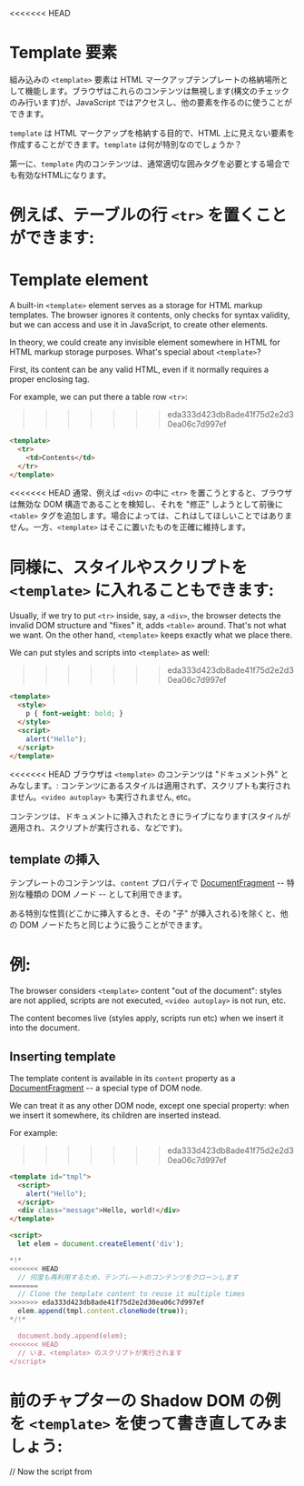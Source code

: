 
<<<<<<< HEAD
# Template 要素

組み込みの `<template>` 要素は HTML マークアップテンプレートの格納場所として機能します。ブラウザはこれらのコンテンツは無視します(構文のチェックのみ行います)が、JavaScript ではアクセスし、他の要素を作るのに使うことができます。

`template` は HTML マークアップを格納する目的で、HTML 上に見えない要素を作成することができます。`template` は何が特別なのでしょうか？

第一に、`template` 内のコンテンツは、通常適切な囲みタグを必要とする場合でも有効なHTMLになります。

例えば、テーブルの行 `<tr>` を置くことができます:
=======
# Template element

A built-in `<template>` element serves as a storage for HTML markup templates. The browser ignores it contents, only checks for syntax validity, but we can access and use it in JavaScript, to create other elements.

In theory, we could create any invisible element somewhere in HTML for HTML markup storage purposes. What's special about `<template>`?

First, its content can be any valid HTML, even if it normally requires a proper enclosing tag.

For example, we can put there a table row `<tr>`:
>>>>>>> eda333d423db8ade41f75d2e2d30ea06c7d997ef
```html
<template>
  <tr>
    <td>Contents</td>
  </tr>
</template>
```

<<<<<<< HEAD
通常、例えば `<div>` の中に `<tr>` を置こうとすると、ブラウザは無効な DOM 構造であることを検知し、それを "修正" しようとして前後に `<table>` タグを追加します。場合によっては、これはしてほしいことではありません。一方、`<template>` はそこに置いたものを正確に維持します。

同様に、スタイルやスクリプトを `<template>` に入れることもできます:
=======
Usually, if we try to put `<tr>` inside, say, a `<div>`, the browser detects the invalid DOM structure and "fixes" it, adds `<table>` around. That's not what we want. On the other hand, `<template>` keeps exactly what we place there.

We can put styles and scripts into `<template>` as well:
>>>>>>> eda333d423db8ade41f75d2e2d30ea06c7d997ef

```html
<template>
  <style>
    p { font-weight: bold; }
  </style>
  <script>
    alert("Hello");
  </script>
</template>
```

<<<<<<< HEAD
ブラウザは `<template>` のコンテンツは "ドキュメント外" とみなします。: コンテンツにあるスタイルは適用されず、スクリプトも実行されません。`<video autoplay>` も実行されません, etc。

コンテンツは、ドキュメントに挿入されたときにライブになります(スタイルが適用され、スクリプトが実行される、などです)。

## template の挿入

テンプレートのコンテンツは、`content` プロパティで [DocumentFragment](info:modifying-document#document-fragment) -- 特別な種類の DOM ノード -- として利用できます。

ある特別な性質(どこかに挿入するとき、その "子" が挿入される)を除くと、他の DOM ノードたちと同じように扱うことができます。

例:
=======
The browser considers `<template>` content "out of the document": styles are not applied, scripts are not executed, `<video autoplay>` is not run, etc.

The content becomes live (styles apply, scripts run etc) when we insert it into the document.

## Inserting template

The template content is available in its `content` property as a [DocumentFragment](info:modifying-document#document-fragment) -- a special type of DOM node.

We can treat it as any other DOM node, except one special property: when we insert it somewhere, its children are inserted instead.

For example:
>>>>>>> eda333d423db8ade41f75d2e2d30ea06c7d997ef

```html run
<template id="tmpl">
  <script>
    alert("Hello");
  </script>
  <div class="message">Hello, world!</div>
</template>

<script>
  let elem = document.createElement('div');

*!*
<<<<<<< HEAD
  // 何度も再利用するため、テンプレートのコンテンツをクローンします
=======
  // Clone the template content to reuse it multiple times
>>>>>>> eda333d423db8ade41f75d2e2d30ea06c7d997ef
  elem.append(tmpl.content.cloneNode(true));
*/!*

  document.body.append(elem);
<<<<<<< HEAD
  // いま、<template> のスクリプトが実行されます
</script>
```

前のチャプターの Shadow DOM の例を `<template>` を使って書き直してみましょう:
=======
  // Now the script from <template> runs
</script>
```

Let's rewrite a Shadow DOM example from the previous chapter using `<template>`:
>>>>>>> eda333d423db8ade41f75d2e2d30ea06c7d997ef

```html run untrusted autorun="no-epub" height=60
<template id="tmpl">
  <style> p { font-weight: bold; } </style>
  <p id="message"></p>
</template>

<div id="elem">Click me</div>

<script>
  elem.onclick = function() {
    elem.attachShadow({mode: 'open'});

*!*
    elem.shadowRoot.append(tmpl.content.cloneNode(true)); // (*)
*/!*

    elem.shadowRoot.getElementById('message').innerHTML = "Hello from the shadows!";
  };
</script>
```

<<<<<<< HEAD
行 `(*)` では、`DocumentFragment` として `temp.content` をクローンして挿入しています。結果、その子(`<style>`, `<p>`)が代わりに挿入されています。


これらは Shadow DOM を形成します:
=======
In the line `(*)` when we clone and insert `tmpl.content`, as its `DocumentFragment`, its children (`<style>`, `<p>`) are inserted instead.

They form the shadow DOM:
>>>>>>> eda333d423db8ade41f75d2e2d30ea06c7d997ef

```html
<div id="elem">
  #shadow-root
    <style> p { font-weight: bold; } </style>
    <p id="message"></p>
</div>
```

<<<<<<< HEAD
## サマリ

要約すると:

- `<template>` コンテンツは文法的に正しい任意の HTML になります。
- `<template>` コンテンツは "ドキュメントの外" とみなされます。そのため、何も影響しません。
- JavaScript で `template.content` にアクセスでき、クローンすることで新しいコンポーネントで再利用できます。

`<template>` タグはとてもユニークです。なぜなら:

- ブラウザはその内部の HTML 構文をチェックします(スクリプト内でテンプレート文字列を使用するのとは対照的に)。
- それでも、適切なラッパー(e.g. `<tr>`)がないと意味がないようなものでも最上位の HTML タグとして使用することができます。
- コンテンツはインタラクティブです: ドキュメントに挿入されたときに、スクリプトを実行したり `<video autoplay>` を再生します。

`<template>` 要素自身は繰り返しの仕組みやデータバインディング、変数への代入などの機能はありませんが、この上にそれらを実装していくことができます。
=======
## Summary

To summarize:

- `<template>` content can be any syntactically correct HTML.
- `<template>` content is considered "out of the document", so it doesn't affect anything.
- We can access `template.content` from JavaScript, clone it to reuse in a new component.

The `<template>` tag is quite unique, because:

- The browser checks HTML syntax inside it (as opposed to using a template string inside a script).
- ...But still allows use of any top-level HTML tags, even those that don't make sense without proper wrappers (e.g. `<tr>`).
- The content becomes interactive: scripts run, `<video autoplay>` plays etc, when inserted into the document.

The `<template>` element does not feature any iteration mechanisms, data binding or variable substitutions, but we can implement those on top of it.
>>>>>>> eda333d423db8ade41f75d2e2d30ea06c7d997ef
